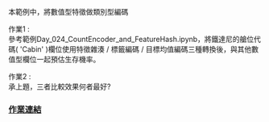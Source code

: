 
本範例中，將數值型特徵做類別型編碼


作業1 :   
參考範例Day_024_CountEncoder_and_FeatureHash.ipynb，將鐵達尼的艙位代碼( 'Cabin' )欄位使用特徵雜湊 / 標籤編碼 / 目標均值編碼三種轉換後，與其他數值型欄位一起預估生存機率。  


作業2 :   
承上題，三者比較效果何者最好?  




### [作業連結](https://github.com/zizhu13791/2nd-ML100Days/blob/master/homework/Day_024_HW.ipynb)


